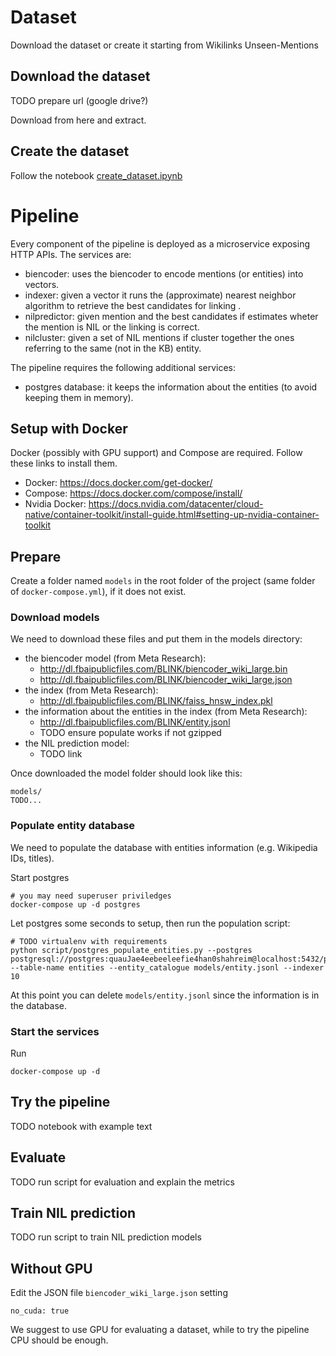 # Dataset
Download the dataset or create it starting from Wikilinks Unseen-Mentions

## Download the dataset
TODO prepare url (google drive?)

Download from here and extract.

## Create the dataset
Follow the notebook [create_dataset.ipynb]()

# Pipeline
Every component of the pipeline is deployed as a microservice exposing HTTP APIs.
The services are:
- biencoder: uses the biencoder to encode mentions (or entities) into vectors.
- indexer: given a vector it runs the (approximate) nearest neighbor algorithm to retrieve the best candidates for linking .
- nilpredictor: given mention and the best candidates if estimates wheter the mention is NIL or the linking is correct.
- nilcluster: given a set of NIL mentions if cluster together the ones referring to the same (not in the KB) entity.

The pipeline requires the following additional services:
- postgres database: it keeps the information about the entities (to avoid keeping them in memory).

## Setup with Docker
Docker (possibly with GPU support) and Compose are required.
Follow these links to install them.
- Docker: https://docs.docker.com/get-docker/
- Compose: https://docs.docker.com/compose/install/
- Nvidia Docker: https://docs.nvidia.com/datacenter/cloud-native/container-toolkit/install-guide.html#setting-up-nvidia-container-toolkit

## Prepare
Create a folder named `models` in the root folder of the project (same folder of `docker-compose.yml`), if it does not exist.

### Download models
We need to download these files and put them in the models directory:
- the biencoder model (from Meta Research):
    - http://dl.fbaipublicfiles.com/BLINK/biencoder_wiki_large.bin
    - http://dl.fbaipublicfiles.com/BLINK/biencoder_wiki_large.json
- the index (from Meta Research):
    - http://dl.fbaipublicfiles.com/BLINK/faiss_hnsw_index.pkl
- the information about the entities in the index (from Meta Research):
    - http://dl.fbaipublicfiles.com/BLINK/entity.jsonl
    - TODO ensure populate works if not gzipped
- the NIL prediction model:
    - TODO link

Once downloaded the model folder should look like this:
```
models/
TODO...
```

### Populate entity database
We need to populate the database with entities information (e.g. Wikipedia IDs, titles).

Start postgres
```
# you may need superuser priviledges
docker-compose up -d postgres
```

Let postgres some seconds to setup, then run the population script:
```
# TODO virtualenv with requirements
python script/postgres_populate_entities.py --postgres postgresql://postgres:quauJae4eebeeleefie4han0shahreim@localhost:5432/postgres --table-name entities --entity_catalogue models/entity.jsonl --indexer 10
```

At this point you can delete `models/entity.jsonl` since the information is in the database.

### Start the services
Run
```
docker-compose up -d
```

## Try the pipeline
TODO notebook with example text

## Evaluate
TODO run script for evaluation and explain the metrics

## Train NIL prediction
TODO run script to train NIL prediction models

## Without GPU
Edit the JSON file `biencoder_wiki_large.json` setting
```
no_cuda: true
```
We suggest to use GPU for evaluating a dataset, while to try the pipeline CPU should be enough.